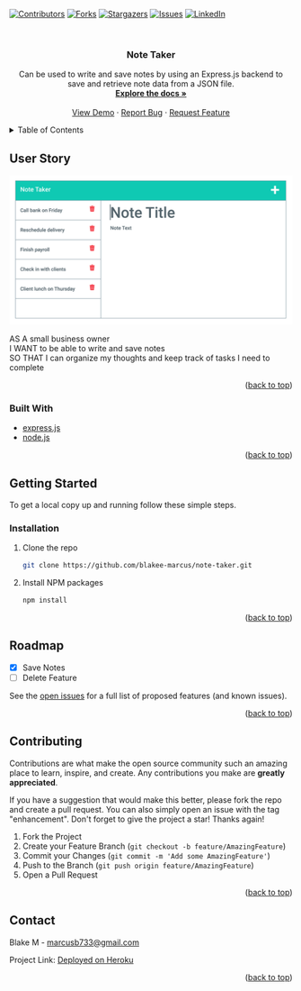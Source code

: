 [![Contributors][contributors-shield]][contributors-url]
[![Forks][forks-shield]][forks-url]
[![Stargazers][stars-shield]][stars-url]
[![Issues][issues-shield]][issues-url]
[![LinkedIn][linkedin-shield]][linkedin-url]



<!-- PROJECT LOGO -->
<br />
<div align="center" id=”top”>
  <a href="https://github.com/blakee-marcus/note-taker">
  </a>

<h3 align="center">Note Taker</h3>

  <p align="center">
    Can be used to write and save notes by using an Express.js backend to save and retrieve note data from a JSON file.
    <br />
    <a href="https://github.com/blakee-marcus/note-taker"><strong>Explore the docs »</strong></a>
    <br />
    <br />
    <a href="https://github.com/blakee-marcus/note-taker">View Demo</a>
    ·
    <a href="https://github.com/blakee-marcus/note-taker/issues">Report Bug</a>
    ·
    <a href="https://github.com/blakee-marcus/note-taker/issues">Request Feature</a>
  </p>
</div>



<!-- TABLE OF CONTENTS -->
<details>
  <summary>Table of Contents</summary>
  <ol>
    <li>
      <a href="#about-the-project">About The Project</a>
      <ul>
        <li><a href="#built-with">Built With</a></li>
      </ul>
    </li>
    <li>
      <a href="#getting-started">Getting Started</a>
      <ul>
        <li><a href="#installation">Installation</a></li>
      </ul>
    </li>
   <li><a href="#roadmap">Roadmap</a></li>
    <li><a href="#contributing">Contributing</a></li>
    <li><a href="#contact">Contact</a></li>
  </ol>
</details>



<!-- ABOUT THE PROJECT -->
## User Story

![](https://github.com/blakee-marcus/note-taker/blob/main/public/assets/images/mockup.png)

AS A small business owner  
I WANT to be able to write and save notes  
SO THAT I can organize my thoughts and keep track of tasks I need to complete


<p align="right">(<a href="#top">back to top</a>)</p>



### Built With

* [express.js](https://expressjs.com/)
* [node.js](https://nodejs.org/en/)

<p align="right">(<a href="#top">back to top</a>)</p>



<!-- GETTING STARTED -->
## Getting Started


To get a local copy up and running follow these simple steps.

### Installation

1. Clone the repo
   ```sh
   git clone https://github.com/blakee-marcus/note-taker.git
   ```
2. Install NPM packages
   ```sh
   npm install
   ```
<p align="right">(<a href="#top">back to top</a>)</p>


<!-- ROADMAP -->
## Roadmap

- [x] Save Notes
- [ ] Delete Feature

See the [open issues](https://github.com/blakee-marcus/note-taker/issues) for a full list of proposed features (and known issues).

<p align="right">(<a href="#top">back to top</a>)</p>



<!-- CONTRIBUTING -->
## Contributing

Contributions are what make the open source community such an amazing place to learn, inspire, and create. Any contributions you make are **greatly appreciated**.

If you have a suggestion that would make this better, please fork the repo and create a pull request. You can also simply open an issue with the tag "enhancement".
Don't forget to give the project a star! Thanks again!

1. Fork the Project
2. Create your Feature Branch (`git checkout -b feature/AmazingFeature`)
3. Commit your Changes (`git commit -m 'Add some AmazingFeature'`)
4. Push to the Branch (`git push origin feature/AmazingFeature`)
5. Open a Pull Request

<p align="right">(<a href="#top">back to top</a>)</p>



<!-- CONTACT -->
## Contact

Blake M -  marcusb733@gmail.com

Project Link: [Deployed on Heroku](https://still-ravine-59653.herokuapp.com/)

<p align="right">(<a href="#top">back to top</a>)</p>


<!-- MARKDOWN LINKS & IMAGES -->
<!-- https://www.markdownguide.org/basic-syntax/#reference-style-links -->
[contributors-shield]: https://img.shields.io/github/contributors/blakee-marcus/note-taker.svg?style=for-the-badge
[contributors-url]: https://github.com/blakee-marcus/note-taker/graphs/contributors
[forks-shield]: https://img.shields.io/github/forks/blakee-marcus/note-taker.svg?style=for-the-badge
[forks-url]: https://github.com/blakee-marcus/note-taker/network/members
[stars-shield]: https://img.shields.io/github/stars/blakee-marcus/note-taker.svg?style=for-the-badge
[stars-url]: https://github.com/blakee-marcus/note-taker/stargazers
[issues-shield]: https://img.shields.io/github/issues/blakee-marcus/note-taker.svg?style=for-the-badge
[issues-url]: https://github.com/blakee-marcus/note-taker/issues
[linkedin-shield]: https://img.shields.io/badge/-LinkedIn-black.svg?style=for-the-badge&logo=linkedin&colorB=555
[linkedin-url]: https://linkedin.com/in/blake-marcus
[product-screenshot]: images/screenshot.png

